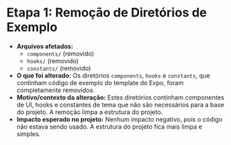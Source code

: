 # Etapa 1: Remoção de Diretórios de Exemplo

*   **Arquivos afetados:**
    *   `components/` (removido)
    *   `hooks/` (removido)
    *   `constants/` (removido)
*   **O que foi alterado:** Os diretórios `components`, `hooks` e `constants`, que continham código de exemplo do template do Expo, foram completamente removidos.
*   **Motivo/contexto da alteração:** Estes diretórios continham componentes de UI, hooks e constantes de tema que não são necessários para a base do projeto. A remoção limpa a estrutura do projeto.
*   **Impacto esperado no projeto:** Nenhum impacto negativo, pois o código não estava sendo usado. A estrutura do projeto fica mais limpa e simples.
